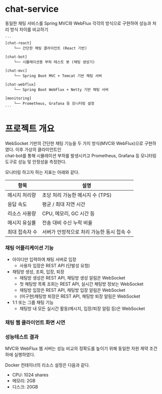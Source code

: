 # chat-service
동일한 채팅 서비스를 Spring MVC와 WebFlux 각각의 방식으로 구현하여 성능과 처리 방식 차이를 비교하기  


<pre><code>```
[chat-react]
    └── 간단한 채팅 클라이언트 (React 기반)

[chat-bot]
    └── 시뮬레이션용 부하 테스트 봇 (채팅 생성기)

[chat-mvc]
    └── Spring Boot MVC + Tomcat 기반 채팅 서버

[chat-webflux]
    └── Spring Boot WebFlux + Netty 기반 채팅 서버

[monitoring]
    └── Prometheus, Grafana 등 모니터링 설정
``` </code></pre>


# 프로젝트 개요
WebSocket 기반의 간단한 채팅 기능을 두 가지 방식(MVC와 WebFlux)으로 구현하였다. 이후 가상의 클라이언트인  
chat-bot를 통해 시뮬레이션 부하를 발생시키고 Prometheus, Grafana 등 모니터링 도구로 성능 및 안정성을 측정한다.  

모니터링 하고자 하는 지표는 아래와 같다.  

| 항목           | 설명                                      |
|----------------|-------------------------------------------|
| 메시지 처리량   | 초당 처리 가능한 메시지 수 (TPS)          |
| 응답 속도       | 평균 / 최대 지연 시간                    |
| 리소스 사용량   | CPU, 메모리, GC 시간 등                     |
| 메시지 유실률   | 전송 대비 수신 누락 비율                  |
| 최대 접속자 수  | 서버가 안정적으로 처리 가능한 동시 접속 수 |


### 채팅 어플리케이션 기능
* 아이디만 입력하여 채팅 서버로 입장
    * 사용자 입장은 REST API (단발성 요청)
* 채팅방 생성, 조회, 입장, 퇴장
    * 채팅방 생성은 REST API, 채팅방 생성 알림은 WebSocket
    * 첫 채팅방 목록 조회는 REST API, 실시간 채팅방 정보는 WebSocket
    * 채팅방 입장은 REST API, 채팅방 입장 알림은 WebSocket
    * (미구현)채팅방 퇴장은 REST API, 채팅방 퇴장 알림은 WebSocket
* 1:1 또는 그룹 채팅 기능
    * 채팅방 내 모든 실시간 활동(메시지, 입장/퇴장 알림 등)은 WebSocket


### 채팅 웹 클라이언트 화면 시연



### 성능테스트 결과
MVC와 WebFlux 웹 서버는 성능 비교의 정확도를 높이기 위해 동일한 자원 제약 조건하에 실행하였다.  

Docker 컨테이너의 리소스 설정은 다음과 같다.
- CPU: 1024 shares
- 메모리: 2GB
- 디스크: 20GB